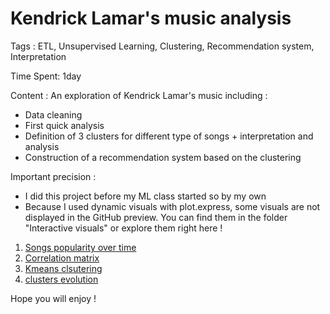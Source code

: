 # Kendrick Lamar's music analysis
Tags : ETL, Unsupervised Learning, Clustering, Recommendation system, Interpretation

Time Spent: 1day

Content : An exploration of Kendrick Lamar's music including : 
- Data cleaning
- First quick analysis
- Definition of 3 clusters for different type of songs + interpretation and analysis 
- Construction of a recommendation system based on the clustering

Important precision : 
- I did this project before my ML class started so by my own
- Because I used dynamic visuals with plot.express, some visuals are not displayed in the GitHub preview. You can find them in the folder "Interactive visuals" or explore them right here !



1. [Songs popularity over time](interactive_visuals/songs_popularity_over_time.html)
2. [Correlation matrix](interactive_visuals/correlation_matrix.html)
4. [Kmeans clsutering](interactive_visuals/Kmeans_Clustering.html)
5. [clusters evolution](interactive_visuals/cluster_evolution.html)

Hope you will enjoy !
